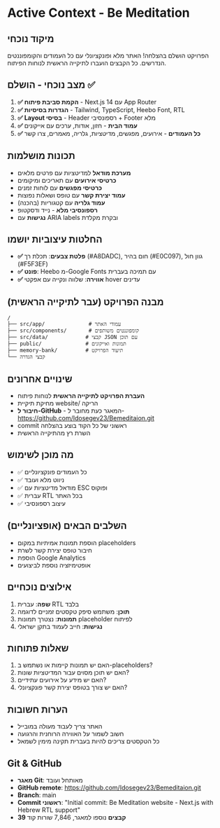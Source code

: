 # Active Context - Be Meditation

## מיקוד נוכחי
הפרויקט הושלם בהצלחה! האתר מלא ופונקציונלי עם כל העמודים והקומפוננטים הנדרשים. כל הקבצים הועברו לתיקייה הראשית לנוחות הפיתוח.

## מצב נוכחי - הושלם ✅
1. **✅ הקמת סביבת פיתוח** - Next.js 14 עם App Router
2. **✅ הגדרות בסיסיות** - Tailwind, TypeScript, Heebo Font, RTL
3. **✅ Layout בסיסי** - Header רספונסיבי + Footer מלא
4. **✅ עמוד הבית** - חזון, אודות, ערכים עם אייקונים
5. **✅ כל העמודים** - אירועים, מפגשים, מדיטציות, גלריה, מאמרים, צרו קשר

## תכונות מושלמות
- **מערכת מודאל** למדיטציות עם פרטים מלאים
- **כרטיסי אירועים** עם תאריכים ומיקומים
- **כרטיסי מפגשים** עם לוחות זמנים
- **עמוד יצירת קשר** עם טופס ושאלות נפוצות
- **עמוד גלריה** עם קטגוריות (בהכנה)
- **רספונסיבי מלא** - נייד ודסקטופ
- **נגישות** עם ARIA labels ובקרת מקלדת

## החלטות עיצוביות יושמו
- **✅ פלטת צבעים**: תכלת רך (#A8DADC), חום בהיר (#E0C097), גוון חול (#F5F3EF)
- **✅ פונט**: Heebo מ-Google Fonts עם תמיכה בעברית
- **✅ אווירה**: שלווה ונקייה עם אפקטי hover עדינים

## מבנה הפרויקט (עבר לתיקייה הראשית)
```
/
├── src/app/              # עמודי האתר
├── src/components/       # קומפוננטים משותפים  
├── src/data/            # קבצי JSON עם תוכן
├── public/              # תמונות ואייקונים
├── memory-bank/         # תיעוד הפרויקט
└── קבצי הגדרה
```

## שינויים אחרונים
- **העברת הפרויקט לתיקייה הראשית** לנוחות פיתוח
- מחיקת תיקיית website/ הריקה
- **חיבור ל-GitHub** - המאגר כעת מחובר ל-https://github.com/Idosegev23/Bemeditaion.git
- commit ראשוני של כל הקוד בוצע בהצלחה
- השרת רץ מהתיקייה הראשית

## מה מוכן לשימוש
- ✅ כל העמודים פונקציונליים
- ✅ ניווט מלא ועובד
- ✅ מודאל מדיטציות עם ESC ופוקוס
- ✅ עברית RTL בכל האתר
- ✅ עיצוב רספונסיבי

## השלבים הבאים (אופציונליים)
- הוספת תמונות אמיתיות במקום placeholders
- חיבור טופס יצירת קשר לשרת
- הוספת Google Analytics
- אופטימיזציה נוספת לביצועים

## אילוצים נוכחיים
1. **שפה**: עברית RTL בלבד
2. **תוכן**: משתמש סיפק טקסטים זמניים לדוגמה
3. **תמונות**: נצטרך תמונות placeholder לפיתוח
4. **נגישות**: חייב לעמוד בתקן ישראלי

## שאלות פתוחות
1. האם יש תמונות קיימות או נשתמש ב-placeholders?
2. האם יש תוכן מסוים עבור המדיטציות שונות?
3. האם יש מידע על אירועים עתידיים?
4. האם יש צורך בטופס יצירת קשר פונקציונלי?

## הערות חשובות
- האתר צריך לעבוד מעולה במובייל
- חשוב לשמור על האווירה הרוחנית והרגועה
- כל הטקסטים צריכים להיות בעברית תקינה מימין לשמאל 

## Git & GitHub
- **מאגר Git**: מאותחל ועובד
- **GitHub remote**: https://github.com/Idosegev23/Bemeditaion.git
- **Branch**: main
- **Commit ראשוני**: "Initial commit: Be Meditation website - Next.js with Hebrew RTL support"
- **39 קבצים** נוספו למאגר, 7,846 שורות קוד 